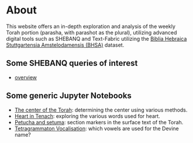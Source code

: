 # About

This website offers an in-depth exploration and analysis of the weekly Torah portion (parasha, with parashot as the plural), utilizing advanced digital tools such as SHEBANQ and Text-Fabric utilizing the [Biblia Hebraica Stuttgartensia Amstelodamensis (BHSA)](https://github.com/etcbc/BHSA) dataset.

## Some SHEBANQ queries of interest

* [overview](General/Shebanq.md)

## Some generic Jupyter Notebooks

* [The center of the Torah](https://nbviewer.org/github/tonyjurg/Parashot/blob/main/General/CenterOfTorah.ipynb): determining the center using various methods.
* [Heart in Tenach](https://nbviewer.org/github/tonyjurg/Parashot/blob/main/General/HeartInTenakh.ipynb): exploring the various words used for heart.
* [Petucha and setuma](https://nbviewer.org/github/tonyjurg/Parashot/blob/main/General/PetuchaAndSetuma.ipynb): section markers in the surface text of the Torah.
* [Tetragrammaton Vocalisation]([https://github.com/tonyjurg/Parashot/blob/main](https://nbviewer.org/github/tonyjurg/Parashot/blob/main)/General/TetragrammatonVocalisation.ipynb): which vowels are used for the Devine name?

